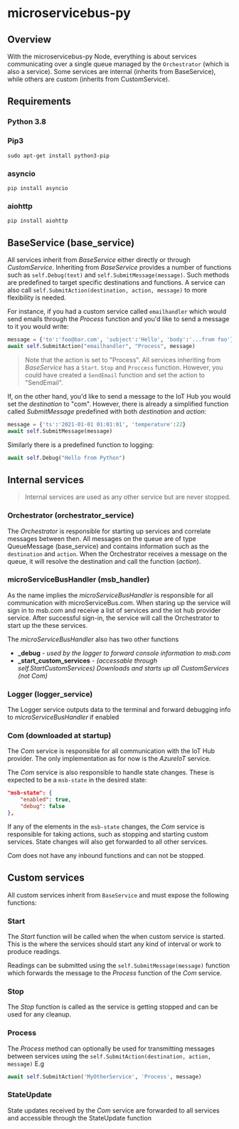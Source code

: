# microservicebus-py

## Overview
With the microservicebus-py Node, everything is about services communicating over a single queue managed by the `Orchestrator` (which is also a service). Some services are internal (inherits from BaseService), while others are custom (inherits from CustomService).

## Requirements
### Python 3.8 

### Pip3
```
sudo apt-get install python3-pip
```
### asyncio
```
pip install asyncio
```
### aiohttp
```
pip install aiohttp
```


## BaseService (base_service)
All services inherit from *BaseService* either directly or through *CustomService*. Inheriting from *BaseService* provides a number of functions such as `self.Debug(text)` and `self.SubmitMessage(message)`. Such methods are predefined to target specific destinations and functions. A service can also call `self.SubmitAction(destination, action, message)` to more flexibility is needed.

For instance, if you had a custom service called `emailhandler` which would send emails through the *Process* function and you'd like to send a message to it you would write:

```python
message = {'to':'foo@bar.com', 'subject':'Hello', 'body':'...from foo'}
await self.SubmitAction("emailhandler", "Process", message)
```

> Note that the action is set to "Process". All services inheriting from *BaseService* has a `Start`. `Stop` and `Proccess` function. However, you could have created a `SendEmail` function and set the action to "SendEmail". 


If, on the other hand, you'd like to send a message to the IoT Hub you would set the *destination* to "com". However, there is already a simplified function called *SubmitMessage* predefined with both *destination* and *action*:

```python
message = {'ts':'2021-01-01 01:01:01', 'temperature':22}
await self.SubmitMessage(message)
```

Similarly there is a predefined function to logging:
```python
await self.Debug("Hello from Python")
```


## Internal services
>Internal services are used as any other service but are never stopped. 

### Orchestrator (orchestrator_service)
The *Orchestrator* is responsible for starting up services and correlate messages between then. All messages on the queue are of type QueueMessage (base_service) and contains information such as the `destination` and `action`. When the Orchestrator receives a message on the queue, it will resolve the destination and call the function (*action*).

### microServiceBusHandler (msb_handler)
As the name implies the *microServiceBusHandler* is responsible for all communication with microServiceBus.com. When staring up the service will sign in to msb.com and receive a list of services and the iot hub provider service. After successful sign-in, the service will call the Orchestrator to start up the these services.

The *microServiceBusHandler* also has two other functions
* **_debug** - *used by the logger to forward console information to msb.com*
* **_start_custom_services** - *(accessable through self.StartCustomServices) Downloads and starts up all CustomServices (not Com)*

### Logger (logger_service)
The Logger service outputs data to the terminal and forward debugging info to *microServiceBusHandler* if enabled

### Com (downloaded at startup)
The *Com* service is responsible for all communication with the IoT Hub provider. The only implementation as for now is the *AzureIoT* service.

The *Com* service is also responsible to handle state changes. These is expected to be a `msb-state` in the desired state:
```json
"msb-state": {
    "enabled": true,
    "debug": false
},
```
If any of the elements in the `msb-state` changes, the *Com* service is responsible for taking actions, such as stopping and starting custom services. State changes will also get forwarded to all other services.

*Com* does not have any inbound functions and can not be stopped.

## Custom services
All custom services inherit from `BaseService` and must expose the following functions:

### Start
The *Start* function will be called when the when custom service is started. This is the where the services should start any kind of interval or work to produce readings.

Readings can be submitted using the `self.SubmitMessage(message)` function which forwards the message to the *Process* function of the *Com* service.

### Stop
The *Stop* function is called as the service is getting stopped and can be used for any cleanup.

### Process
The *Process* method can optionally be used for transmitting messages between services using the `self.SubmitAction(destination, action, message)` E.g
```python
await self.SubmitAction('MyOtherService', 'Process', message)
```

### StateUpdate
State updates received by the *Com* service are forwarded to all services and accessible through the StateUpdate function

